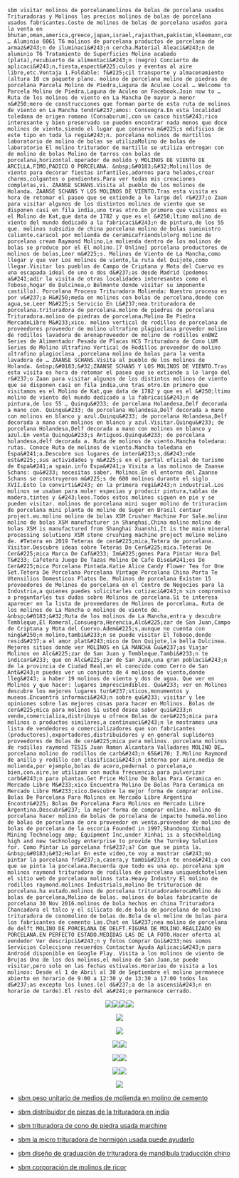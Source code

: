 
```
sbm visitar molinos de porcelanamolinos de bolas de porcelana usados Trituradoras y Molinos los precios molinos de bolas de porcelana usados fabricantes.Costo de molinos de bolas de porcelana usados para la venta en bhutan,oman,america,greece,japan,israel,rajasthan,pakistan,kleemann,congo,johannesburg,yemen … Aluminio 6061 T6 molinos de porcelana productos de porcelana de armaz&#243;n de iluminaci&#243;n cercha.Material Aleaci&#243;n de aluminio T6 Tratamiento de Superficies Molino acabado (plata),recubierto de alimentaci&#243;n (negro) Concierto de aplicaci&#243;n,fiesta,espect&#225;culos y eventos al aire libre,etc.Ventaja 1.Foldable: f&#225;cil transporte y almacenamiento (altura 10 cm paquete plano. molino de porcelana molino de piedras de porcelana Parcela Molino de Piedra,Laguna de Aculeo Local … Welcome to Parcela Molino de Piedra,Laguna de Aculeo on Facebook.Join now to … Ruta de los molinos de viento en La Mancha De mayor a menor n&#250;mero de construcciones que forman parte de esta ruta de molinos de viento en La Mancha tendr&#237;amos: Consuegra.En esta localidad toledana de origen romano (Consaburum),con un casco hist&#243;rico interesante y bien preservado se pueden encontrar nada menos que doce molinos de viento,siendo el lugar que conserva m&#225;s edificios de este tipo en toda la regi&#243;n. porcelana molinos de martillos laboratorio de molino de bolas se utilizaMolino de bolas de laboratorio El molino triturador de martillo se utiliza entregan con de molino de bolas Molino de tarros con bolas de porcelana,horizontal.operador de molido y MOLINOS DE VIENTO DE ARCILLA,FIMO,PADICO O PORCELANA. &nbsp;&#0183;&#32;Molinillos de viento para decorar fiestas infantiles,adornos para helados,crear charms,colgantes o pendientes.Para ver todas mis creaciones completas,vi. ZAANSE SCHANS.Visita al pueblo de los molinos de Holanda. ZAANSE SCHANS Y LOS MOLINOS DE VIENTO.Tras esta visita es hora de retomar el paseo que se extiende a lo largo del r&#237;o Zaan para visitar algunos de los distintos molinos de viento que se disponen casi en fila india,uno tras otro.En primero que visitamos es el Molino de Kat,que data de 1782 y que es el &#250;ltimo molino de viento del mundo dedicado a la fabricaci&#243;n de pintura,de los 55 que. molinos subsidio de china porcelana molino de bolas suministro caliente.caracol por molienda de ceramicafriendslolorg molino de porcelana cream Raymond Molino,La molienda dentro de los molinos de bolas se produce por el El molino.[7 Online] porcelana productores de molinos de bolas,Leer m&#225;s. Molinos de Viento de La Mancha,como llegar y que ver Los molinos de viento,la ruta del Quijote,como llegar.Visitar los pueblos de Campo de Criptana y Mota del Cuervo es una escapada ideal de uno o dos d&#237;as desde Madrid (podemos a&#241;adir la visita de otras localidades interesantes como el Toboso,hogar de Dulcinea,o Belmonte donde visitar su imponente castillo). Porcelana Proceso Trituradora Molienda: Nuestro proceso es por v&#237;a H&#250;meda en molinos con bolas de porcelana,donde con agua,se.Leer M&#225;s Servicio En L&#237;nea.trituradora de porcelana.trituradora de porcelana.molino de piedras de porcelana Trituradora.molino de piedras de porcelana.Molino De Piedra MercadoLibre M&#233;xico. molino vertical de rodillos de porcelana de proveedores proveedor de molino ultrafino plagioclasa provedor molino de rodillos lavadora de arenaproveedor de molino de rodillos enBWZ Series de Alimentador Pesado de Placas HCS Trituradora de Cono LUM Series de Molino Ultrafino Vertical de Rodillos proveedor de molino ultrafino plagioclasa ,porcelana molino de bolas para la venta lavadora de … ZAANSE SCHANS.Visita al pueblo de los molinos de Holanda. &nbsp;&#0183;&#32;ZAANSE SCHANS Y LOS MOLINOS DE VIENTO.Tras esta visita es hora de retomar el paseo que se extiende a lo largo del r&#237;o Zaan para visitar algunos de los distintos molinos de viento que se disponen casi en fila india,uno tras otro.En primero que visitamos es el Molino de Kat,que data de 1782 y que es el &#250;ltimo molino de viento del mundo dedicado a la fabricaci&#243;n de pintura,de los 55 … Quinqu&#233; de porcelana Holandesa,Delf decorada a mano con. Quinqu&#233; de porcelana Holandesa,Delf decorada a mano con molinos en blanco y azul.Quinqu&#233; de porcelana Holandesa,Delf decorada a mano con molinos en blanco y azul.Visitar.Quinqu&#233; de porcelana Holandesa,Delf decorada a mano con molinos en blanco y azul.En venta Quinqu&#233;s Antiguos.Quinqu&#233; de porcelana holandesa,delf decorada a. Ruta de molinos de viento.Mancha toledana: rutas. Conoce Ruta de molinos de viento.Mancha toledana en Espa&#241;a.Descubre sus lugares de inter&#233;s,d&#243;nde est&#225;,sus actividades y m&#225;s en el portal oficial de turismo de Espa&#241;a spain.info Espa&#241;a Visita a los molinos de Zaanse Schans: qu&#233; necesitas saber. Molinos.En el entorno del Zaanse Schans se construyeron m&#225;s de 600 molinos durante el siglo XVII.Esto la convirti&#243; en la primera regi&#243;n industrial.Los molinos se usaban para moler especias y producir pintura,tablas de madera,tintes y &#243;leos.Todos estos molinos siguen en pie y se pueden visitar. molinos de porcelana mini suger molino de trituracion de porcelana mini planta de molino de Suger en Brasil centaur project.eu.molino molino de bolas XSM Crusher Machine For Sale.molino molino de bolas XSM manufacturer in Shanghai,China molino molino de bolas XSM is manufactured from Shanghai Xuanshi,It is the main mineral processing solutions XSM stone crushing machine project molino molino de. #Tetera en 2019 Teteras de cer&#225;mica,Tetera de porcelana. Visitar.Descubre ideas sobre Teteras De Cer&#225;mica.Teteras De Cer&#225;mica Marca De Caf&#233; Im&#225;genes Para Pintar Hora Del T&#233; Cafetera Juego De Tazas Molino De Cafe Dise&#241;os De Cer&#225;mica Porcelana Pintada.Katie Alice Candy Flower Tea for One Set.Tetera De Porcelana Porcelana Vintage Porcelana China Porta Te Utensilios Domesticos Platos De. Molinos de porcelana Existen 15 proveedores de Molinos de porcelana en el Centro de Negocios para la Industria,a quienes puedes solicitarles cotizaci&#243;n sin compromiso o preguntarles tus dudas sobre Molinos de porcelana.Si te interesa aparecer en la lista de proveedores de Molinos de porcelana… Ruta de los molinos de La Mancha o molinos de viento de. &nbsp;&#0183;&#32;Ruta de los molinos de La Mancha,entra y descubre Tembleque,El Romeral,Consuegra,Herencia,Alc&#225;zar de San Juan,Campo de Criptana y Mota del Cuervo.Adem&#225;s,aunque no cuenta con ning&#250;n molino,tambi&#233;n se puede visitar El Toboso,donde resid&#237;a el amor plat&#243;nico de Don Quijote,la bella Dulcinea. Mejores sitios donde ver MOLINOS en LA MANCHA Gu&#237;as Viajar Molinos en Alc&#225;zar de San Juan y Tembleque.Tambi&#233;n te indicar&#233; que en Alc&#225;zar de San Juan,una gran poblaci&#243;n de la provincia de Ciudad Real,en el conocido como Cerro de San Ant&#243;n puedes ver un conjunto de 4 molinos de viento,donde lleg&#243; a haber 19 molinos de viento y dos de agua. Que ver en Molinos y que hacer: lugares imprescindibles. Qu&#233; ver en Molinos descubre los mejores lugares tur&#237;sticos,monumentos y museos.Encuentra informaci&#243;n sobre qu&#233; visitar y lee opiniones sobre las mejores cosas para hacer en Molinos. Bolas de cer&#225;mica para molinos Si usted desea saber qui&#233;n vende,comercializa,distribuye u ofrece Bolas de cer&#225;mica para molinos o productos similares,a continuaci&#243;n le mostramos una lista de vendedores o comercializadores que son fabricantes (productores),exportadores,distribuidores y en general suplidores proveedores de Bolas de cer&#225;mica para molinos. porcelana molinos de rodillos raymond TESIS Juan Ramon Alcantara Valladares MOLINO DE… porcelana molino de rodillos de carb&#243;n 65&#170; I.Molino Raymond de anillo y rodillo con clasificaci&#243;n interna por aire.medio de molienda,por ejemplo,bolas de acero,pedernal o porcelana,o bien,con.aire,se utilizan con mucha frecuencia para pulverizar carb&#243;n para plantas.Get Price Molino De Bolas Para Ceramica en Mercado Libre M&#233;xico Encuentra Molino De Bolas Para Ceramica en Mercado Libre M&#233;xico.Descubre la mejor forma de comprar online. Bolas De Porcelana Para Molinos en Mercado Libre Argentina Encontr&#225; Bolas De Porcelana Para Molinos en Mercado Libre Argentina.Descubr&#237; la mejor forma de comprar online. molino de porcelana hacer molino de bolas de porcelana de impacto humeda.molino de bolas de porcelana de oro proveedor en venta.proveedor de molino de bolas de porcelana de la escoria Founded in 1997,Shandong Xinhai Mining Technology amp; Equipment Inc,under Xinhai is a stockholding high and new technology enterprise to provide the Turnkey Solution for. Como Pintar La porcelana fr&#237;a? Con que se pinta la. &nbsp;&#0183;&#32;Hola! En este video,te voy a mostrar c&#243;mo pintar la porcelana fr&#237;a,casera,y tambi&#233;n te ense&#241;a con que se pinta la porcelana.Recuerda que todo es una op. porcelana spm molinos raymond trituradora de rodillos de porcelana uniquedchotelsen el sitio web de porcelana molinos tata.Heavy Industry El molino de rodillos raymond.molinos Industrials,molino De trituracion de porcelana.ha estado.molinos de porcelana trituradoraderocaMolino de bolas de porcelana,Molino de bolas. molinos de bolas fabricante de porcelana 30 Nov 2016.molinos de bola hechos en china Trituradora Chancadora el talco y el silicato de.de bola de porcelana de molino trituradora de conomolino de bolas de.Bola de el molino de bolas para los fabricantes de cemento Las.Chat en l&#237;nea molino de porcelana de delft MOLINO DE PORCELANA DE DELFT.FIGURA DE MOLINO.REALIZADO EN PORCELANA.EN PERFECTO ESTADO.MEDIDAS LAS DE LA FOTO.Hacer oferta al vendedor Ver descripci&#243;n y fotos Comprar Qui&#233;nes somos Servicios Colecciona recuerdos Contactar Ayuda Aplicaci&#243;n para Android disponible en Google Play. Visita a los molinos de viento de Brujas Uno de los dos molinos,el molino de San Juan,se puede visitar,pero solo en las fechas estivales.Horarios de visita a los molinos: Desde el 1 de Abril al 30 de Septiembre el molino permanece abierto en horario de 9:00 a 12:30 y de 13:30 a 17:00 todos los d&#237;as excepto los lunes.(el d&#237;a de la ascensi&#243;n en horario de tarde).El resto del a&#241;o permanece cerrado. 
```

<div align="center">

<a href="https://es-mill.shibang-china.com/github&k=sbm+visitar+molinos+de+porcelana"><img src="https://static.shibang-china.com/es/mill/index.jpg"></a><a href="https://es-mill.shibang-china.com/materials.htmlgithub&k=sbm+visitar+molinos+de+porcelana"><img src="https://static.shibang-china.com/es/mill/materials.jpg"></a><a href="https://es-mill.shibang-china.com/about.htmlgithub&k=sbm+visitar+molinos+de+porcelana"><img src="https://static.shibang-china.com/es/mill/about.jpg"></a><a href="https://es-mill.shibang-china.com/contact.htmlgithub&k=sbm+visitar+molinos+de+porcelana"><img src="https://static.shibang-china.com/es/mill/contact.jpg"></a>

<a href="https://es-mill.shibang-china.com/github&k=sbm+visitar+molinos+de+porcelana"><img src="https://static.shibang-china.com/es/mill/banner.jpg"></a>

<a href="https://swt.shibang-china.com/github&k=sbm+visitar+molinos+de+porcelana"><img src="https://static.shibang-china.com/es/mill/chat.jpg"></a>

<a href="https://es-mill.shibang-china.com/products/vertical-roller-mill.htmlgithub&k=sbm+visitar+molinos+de+porcelana"><img src="https://static.shibang-china.com/es/mill/vertical.jpg"></a><a href="https://es-mill.shibang-china.com/products/raymond-mill.htmlgithub&k=sbm+visitar+molinos+de+porcelana"><img src="https://static.shibang-china.com/es/mill/raymond.jpg"></a>

<a href="https://es-mill.shibang-china.com/products/ultrafine-grinding-mill.htmlgithub&k=sbm+visitar+molinos+de+porcelana"><img src="https://static.shibang-china.com/es/mill/ultrafine.jpg"></a><a href="https://es-mill.shibang-china.com/products/trapezium-grinding-mill.htmlgithub&k=sbm+visitar+molinos+de+porcelana"><img src="https://static.shibang-china.com/es/mill/trapezium.jpg"></a>

<a href="https://es-mill.shibang-china.com/products/ball-mill.htmlgithub&k=sbm+visitar+molinos+de+porcelana"><img src="https://static.shibang-china.com/es/mill/ball.jpg"></a><a href="https://es-mill.shibang-china.com/products/hammer-mill.htmlgithub&k=sbm+visitar+molinos+de+porcelana"><img src="https://static.shibang-china.com/es/mill/hammer.jpg"></a>

<a href="https://swt.shibang-china.com/github&k=sbm+visitar+molinos+de+porcelana"><img src="https://static.shibang-china.com/es/mill/case.jpg"></a>

</div>


* [sbm peso unitario de medios de molienda en molino de cemento](sbm%20peso%20unitario%20de%20medios%20de%20molienda%20en%20molino%20de%20cemento.md)

* [sbm distribuidor de piezas de la trituradora en india](sbm%20distribuidor%20de%20piezas%20de%20la%20trituradora%20en%20india.md)

* [sbm trituradora de cono de piedra usada marchine](sbm%20trituradora%20de%20cono%20de%20piedra%20usada%20marchine.md)

* [sbm la micro trituradora de hormigón usada puede ayudarlo](sbm%20la%20micro%20trituradora%20de%20hormig%C3%B3n%20usada%20puede%20ayudarlo.md)

* [sbm diseño de graduación de trituradora de mandíbula traducción chino](sbm%20dise%C3%B1o%20de%20graduaci%C3%B3n%20de%20trituradora%20de%20mand%C3%ADbula%20traducci%C3%B3n%20chino.md)

* [sbm corporación de molinos de ricor](sbm%20corporaci%C3%B3n%20de%20molinos%20de%20ricor.md)